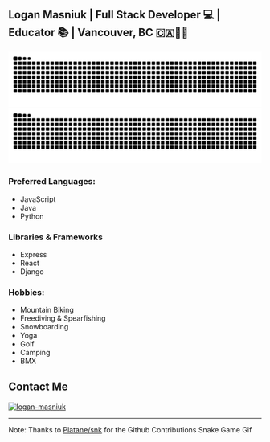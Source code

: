 ## Logan Masniuk | Full Stack Developer 💻 | Educator 📚 | Vancouver, BC 🇨🇦🌲🌊


<picture>
 <source media="(prefers-color-scheme: dark)" srcset="https://raw.githubusercontent.com/Lmasniuk/lmasniuk/933f2bb21dbe4ff714e3a3860500bb70669ba0a6/github-contribution-grid-snake-dark.svg">
 <source media="(prefers-color-scheme: light)" srcset="https://raw.githubusercontent.com/Lmasniuk/lmasniuk/933f2bb21dbe4ff714e3a3860500bb70669ba0a6/github-contribution-grid-snake.svg">
 <img src="https://github.com/Lmasniuk/lmasniuk/blob/output/github-contribution-grid-snake.svg">
 <img alt="Github Snake Game Contribution" src="https://raw.githubusercontent.com/Lmasniuk/lmasniuk/933f2bb21dbe4ff714e3a3860500bb70669ba0a6/github-contribution-grid-snake.svg">
</picture>

### Preferred Languages:
* JavaScript
* Java
* Python

### Libraries & Frameworks
* Express
* React
* Django
  

### Hobbies:
* Mountain Biking
* Freediving & Spearfishing
* Snowboarding
* Yoga
* Golf
* Camping
* BMX

## Contact Me
<a href="https://www.linkedin.com/in/logan-masniuk-a0a24749/" target="blank"><img align="center" src="https://raw.githubusercontent.com/rahuldkjain/github-profile-readme-generator/master/src/images/icons/Social/linked-in-alt.svg" alt="logan-masniuk" height="30" width="40" /></a>

---

Note: Thanks to [Platane/snk](https://github.com/Platane/snk) for the Github Contributions Snake Game Gif

